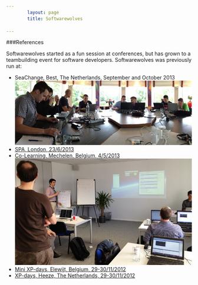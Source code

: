 ```yaml
---
        layout: page
        title: Softwarewolves

---
```



###References

<style typ="text/css">
    #menu_references, #menu_references a, #menu_references a:visited, #menu_references a:hover {
        background: #202021;
        color:white;
        font-weight:normal;
    }
</style>
Softwarewolves started as a fun session at conferences, but has grown to a teambuilding event for software developers.
Softwarewolves was previously run at:


- SeaChange, Best, The Netherlands, September and October 2013
![SeaChange](/photos/seachange201309_pano.jpg)
- [SPA, London, 23/6/2013](http://www.spaconference.org/spa2013/)
- [Co\-Learning, Mechelen, Belgium, 4/5/2013](http://www.co-learning.be/Gameday)
![Co\-Learning](/photos/co-learning.jpg)
- [Mini XP-days, Elewijt, Belgium, 29\-30/11/2012](http://www.xpdays.net/Xpday2013/Mini%20XPDay/About.html)
- [XP-days, Heeze, The Netherlands, 29\-30/11/2012](http://www.xpday.net/Xpday2012/FrontPage.html)

